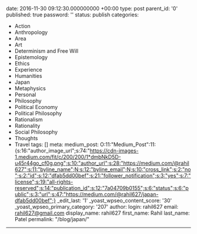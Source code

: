 date: 2016-11-30 09:12:30.000000000 +00:00
type: post
parent_id: '0'
published: true
password: ''
status: publish
categories:
- Action
- Anthropology
- Area
- Art
- Determinism and Free Will
- Epistemology
- Ethics
- Experience
- Humanities
- Japan
- Metaphysics
- Personal
- Philosophy
- Political Economy
- Political Philosophy
- Rationalism
- Rationality
- Social Philosophy
- Thoughts
- Travel
tags: []
meta:
  medium_post: O:11:"Medium_Post":11:{s:16:"author_image_url";s:74:"https://cdn-images-1.medium.com/fit/c/200/200/1*dmbNkD5D-u45r44go_cf0g.png";s:10:"author_url";s:28:"https://medium.com/@rahil627";s:11:"byline_name";N;s:12:"byline_email";N;s:10:"cross_link";s:2:"no";s:2:"id";s:12:"dfab5dd00bef";s:21:"follower_notification";s:3:"yes";s:7:"license";s:19:"all-rights-reserved";s:14:"publication_id";s:12:"7a04709b0155";s:6:"status";s:6:"public";s:3:"url";s:47:"https://medium.com/@rahil627/japan-dfab5dd00bef";}
  _edit_last: '1'
  _yoast_wpseo_content_score: '30'
  _yoast_wpseo_primary_category: '207'
author:
  login: rahil627
  email: rahil627@gmail.com
  display_name: rahil627
  first_name: Rahil
  last_name: Patel
permalink: "/blog/japan/"
---



